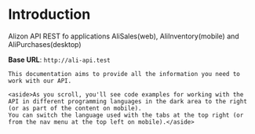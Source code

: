 # Introduction

Alizon API REST fo applications AliSales(web), AliInventory(mobile) and AliPurchases(desktop) 

<aside>
    <strong>Base URL</strong>: <code>http://ali-api.test</code>
</aside>

    This documentation aims to provide all the information you need to work with our API.

    <aside>As you scroll, you'll see code examples for working with the API in different programming languages in the dark area to the right (or as part of the content on mobile).
    You can switch the language used with the tabs at the top right (or from the nav menu at the top left on mobile).</aside>


